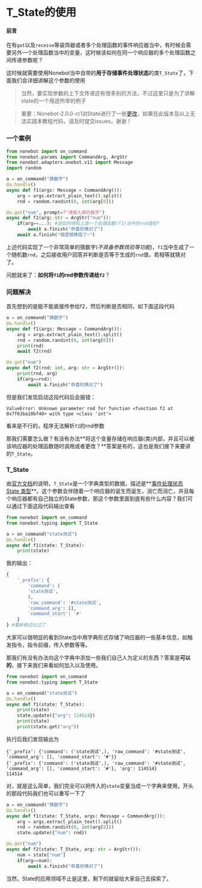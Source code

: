 # T_State的使用

#### 前言

在有`got`以及`receive`等装饰器或者多个处理函数的事件响应器当中，有时候会需要另外一个处理函数当中的变量，这时候该如何在同一个响应器的多个处理函数之间传递参数呢？

这时候就需要使用Nonebot当中自带的**用于存储事件处理状态**的类`T_State`了，下面我们会详细讲解这个参数的使用

> 当然，要实现参数的上下文传递还有很多别的方法，不过这里只是为了讲解state的一个用途所举的例子

> 重要：Nonebot-2.0.0-rc1对State进行了一些[更改](https://github.com/nonebot/nonebot2/pull/1160)，如果在此版本及以上无法实践本教程代码，请及时提交issues，谢谢！

### 一个案例

```python
from nonebot import on_command
from nonebot.params import CommandArg, ArgStr
from nonebot.adapters.onebot.v11 import Message
import random

a = on_command("猜数字")
@a.handle()
async def f1(args: Message = CommandArg()):
    arg = args.extract_plain_text().split()
    rnd = random.randint(0, int(arg[0]))

@a.got("num", prompt=f"请输入猜的数字")
async def f2(arg: str = ArgStr("num")):
    if(arg==...): #该如何得知上面一个处理函数(f1)当中的rnd值呢?
        await a.finish("恭喜你猜对了")
    await a.finish("很遗憾猜错了~")
```

上述代码实现了一个非常简单的猜数字(*不具备参数效验等功能*)，`f1`当中生成了一个随机数`rnd`，之后接收用户回答并判断是否等于生成的`rnd`值，若相等就猜对了。

问题就来了：**如何将`f1`的rnd参数传递给`f2`**？

### 问题解决

首先想到的是能不能直接传参给f2，然后判断是否相同，如下面这段代码

```python
a = on_command("猜数字")
@a.handle()
async def f1(args: Message = CommandArg()):
    arg = args.extract_plain_text().split()
    rnd = random.randint(0, int(arg[0]))
    print(rnd)
    await f2(rnd)

@a.got("num")
async def f2(rnd: int, arg: str = ArgStr()):
    print(rnd, arg)
    if(arg==rnd):
        await a.finish("恭喜你猜对了")
```

但是我们发现启动这段代码后会报错：

```shell
ValueError: Unknown parameter rnd for function <function f2 at 0x7f63ba10bf40> with type <class 'int'>
```

看来是不行的，程序无法解析`f2`的rnd参数

那我们需要怎么做？有没有办法**将这个变量存储在响应器(类)内部，并且可以被该响应器的处理函数随时调用或者更改？**答案是有的，这也是我们接下来要讲的`T_State`。

### T_State

由[官方文档](https://v2.nonebot.dev/docs/api/typing#T_State)的说明，`T_State`是一个字典类型的数据，描述是**<u>事件处理状态 State 类型</u>**。这个参数会伴随着一个响应器的诞生而诞生，消亡而消亡，并且每个响应器都有自己独立的State参数，那这个参数里面到底有些什么内容？我们可以通过下面这段代码输出查看

```python
from nonebot import on_command
from nonebot.typing import T_State

a = on_command("state测试")
@a.handle()
async def f1(state: T_State):
    print(state)
```

我的输出：

```python
{
    '_prefix': {
        'command': (
        'state测试',
        ),
        'raw_command': '#state测试',
        'command_arg': [],
        'command_start': '#'
    }
} #重新格式化过了
```

大家可以很明显的看到State当中用字典形式存储了响应器的一些基本信息，如触发指令，指令前缀，传入参数等等。

那我们有没有办法向这个字典中添加一些我们自己人为定义的东西？答案是**可以的**，接下来我们来看如何加入以及使用。

```python
from nonebot import on_command
from nonebot.typing import T_State

a = on_command("state测试")
@a.handle()
async def f1(state: T_State):
    print(state)
    state.update({"arg": 114514})
    print(state)
    print(state.get("arg"))
```

执行后我们发现输出为

```shell
{'_prefix': {'command': ('state测试',), 'raw_command': '#state测试', 'command_arg': [], 'command_start': '#'}}
{'_prefix': {'command': ('state测试',), 'raw_command': '#state测试', 'command_arg': [], 'command_start': '#'}, 'arg': 114514}
114514
```

对，就是这么简单，我们完全可以把传入的`state`变量当成一个字典来使用，开头的那段代码我们也可以重写一下了

```python
a = on_command("猜数字")
@a.handle()
async def f1(state: T_State, args: Message = CommandArg()):
    arg = args.extract_plain_text().split()
    rnd = random.randint(0, int(arg[0]))
    state.update({"num": rnd})

@a.got("num")
async def f2(state: T_State, arg: str = ArgStr()):
    num = state["num"]
    if(arg==num):
        await a.finish("恭喜你猜对了")
```

当然，State的应用领域不止是这里，剩下的就留给大家自己去探索了。
